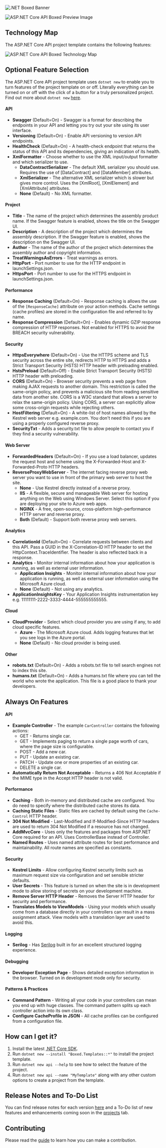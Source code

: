 ![.NET Boxed Banner](https://raw.githubusercontent.com/Dotnet-Boxed/Templates/master/Images/Banner.png)

![ASP.NET Core API Boxed Preview Image](https://raw.githubusercontent.com/Dotnet-Boxed/Templates/master/Images/API-Preview.png)

## Technology Map

The ASP.NET Core API project template contains the following features:

![ASP.NET Core API Boxed Technology Map](https://raw.githubusercontent.com/Dotnet-Boxed/Templates/master/Images/API-Technology-Map.png)

## Optional Feature Selection

The ASP.NET Core API project template uses `dotnet new` to enable you to turn features of the project template on or off. Literally everything can be turned on or off with the click of a button for a truly personalized project. Find out more about `dotnet new` [here](http://rehansaeed.com/custom-project-templates-using-dotnet-new/).

#### API

- **Swagger** (Default=On) - Swagger is a format for describing the endpoints in your API and letting you try out your site using its user interface.
- **Versioning** (Default=On) - Enable API versioning to version API endpoints.
- **HealthCheck** (Default=On) - A health-check endpoint that returns the status of this API and its dependencies, giving an indication of its health.
- **XmlFormatter** - Choose whether to use the XML input/output formatter and which serializer to use.
  - **DataContractSerializer** - The default XML serializer you should use. Requires the use of [DataContract] and [DataMember] attributes.
  - **XmlSerializer** - The alternative XML serializer which is slower but gives more control. Uses the [XmlRoot], [XmlElement] and [XmlAttribute] attributes.
  - **None** (Default) - No XML formatter.

#### Project

- **Title** - The name of the project which determines the assembly product name. If the Swagger feature is enabled, shows the title on the Swagger UI.
- **Description** - A description of the project which determines the assembly description. If the Swagger feature is enabled, shows the description on the Swagger UI.
- **Author** - The name of the author of the project which determines the assembly author and copyright information.
- **TreatWarningsAsErrors** - Treat warnings as errors.
- **HttpPort** - Port number to use for the HTTP endpoint in launchSettings.json.
- **HttpsPort** - Port number to use for the HTTPS endpoint in launchSettings.json.

#### Performance

- **Response Caching** (Default=On) - Response caching is allows the use of the `[ResponseCache]` attribute on your action methods. Cache settings (cache profiles) are stored in the configuration file and referred to by name.
- **Response Compression** (Default=On) - Enables dynamic GZIP response compression of HTTP responses. Not enabled for HTTPS to avoid the BREACH security vulnerability.

#### Security

- **HttpsEverywhere** (Default=On) - Use the HTTPS scheme and TLS security across the entire site, redirects HTTP to HTTPS and adds a Strict Transport Security (HSTS) HTTP header with preloading enabled.
- **HstsPreload** (Default=Off) - Enable Strict Transport Security (HSTS) HTTP header with preloading.
- **CORS** (Default=On) - Browser security prevents a web page from making AJAX requests to another domain. This restriction is called the same-origin policy, and prevents a malicious site from reading sensitive data from another site. CORS is a W3C standard that allows a server to relax the same-origin policy. Using CORS, a server can explicitly allow some cross-origin requests while rejecting others.
- **HostFiltering** (Default=On) - A white-list of host names allowed by the Kestrel web server e.g. example.com. You don't need this if you are using a properly configured reverse proxy.
- **SecurityTxt** - Adds a security.txt file to allow people to contact you if they find a security vulnerability.

#### Web Server

- **ForwardedHeaders** (Default=On) - If you use a load balancer, updates the request host and scheme using the X-Forwarded-Host and X-Forwarded-Proto HTTP headers.
- **ReverseProxyWebServer** - The internet facing reverse proxy web server you want to use in front of the primary web server to host the site.
  - **None** - Use Kestrel directly instead of a reverse proxy.
  - **IIS** - A flexible, secure and manageable Web server for hosting anything on the Web using Windows Server. Select this option if you are deploying your site to Azure web apps.
  - **NGINX** - A free, open-source, cross-platform high-performance HTTP server and reverse proxy.
  - **Both** (Default) - Support both reverse proxy web servers.

#### Analytics

- **CorrelationId** (Default=On) - Correlate requests between clients and this API. Pass a GUID in the X-Correlation-ID HTTP header to set the HttpContext.TraceIdentifier. The header is also reflected back in a response.
- **Analytics** - Monitor internal information about how your application is running, as well as external user information.
  - **Application Insights** - Monitor internal information about how your application is running, as well as external user information using the Microsoft Azure cloud.
  - **None** (Default) - Not using any analytics.
- **ApplicationInsightsKey** - Your Application Insights instrumentation key e.g. 11111111-2222-3333-4444-555555555555.

#### Cloud

- **CloudProvider** - Select which cloud provider you are using if any, to add cloud specific features.
  - **Azure** - The Microsoft Azure cloud. Adds logging features that let you see logs in the Azure portal.
  - **None** (Default) - No cloud provider is being used.

#### Other

- **robots.txt** (Default=On) - Adds a robots.txt file to tell search engines not to index this site.
- **humans.txt** (Default=On) - Adds a humans.txt file where you can tell the world who wrote the application. This file is a good place to thank your developers.

## Always On Features

#### API

- **Example Controller** - The example `CarController` contains the following actions:
  - GET - Returns single car.
  - GET - Implements paging to return a single page worth of cars, where the page size is configurable.
  - POST - Add a new car.
  - PUT - Update an existing car.
  - PATCH - Update one or more properties of an existing car.
  - DELETE a single car.
- **Automatically Return Not Acceptable** - Returns a 406 Not Acceptable if the MIME type in the Accept HTTP header is not valid.

#### Performance

- **Caching** - Both in-memory and distributed cache are configured. You do need to specify where the distributed cache stores its data.
- **Caching Static Files** - Static files are cached by default using the `Cache-Control` HTTP header.
- **304 Not Modified** - Last-Modified and If-Modified-Since HTTP headers are used to return 304 Not Modified if a resource has not changed.
- **AddMvcCore** - Uses only the features and packages from ASP.NET Core required for an API. Uses ControllerBase instead of Controller.
- **Named Routes** - Uses named attribute routes for best performance and maintainability. All route names are specified as constants.

#### Security

- **Kestrel Limits** - Allow configuring Kestrel security limits such as maximum request size via configuration and set sensible stricter defaults.
- **User Secrets** - This feature is turned on when the site is in development mode to allow storing of secrets on your development machine.
- **Remove Server HTTP Header** - Removes the Server HTTP header for security and performance.
- **Translates Models to ViewModels** - Using your models which usually come from a database directly in your controllers can result in a mass assignment attack. View models with a translation layer are used to avoid this.

#### Logging

- **Serilog** - Has [Serilog](https://serilog.net/) built in for an excellent structured logging experience.

#### Debugging

- **Developer Exception Page** - Shows detailed exception information in the browser. Turned on in development mode only for security.

#### Patterns & Practices

- **Command Pattern** - Writing all your code in your controllers can mean you end up with huge classes. The command pattern splits up each controller action into its own class.
- **Configure CacheProfile in JSON** - All cache profiles can be configured from a configuration file.

## How can I get it?

1. Install the latest [.NET Core SDK](https://dot.net).
2. Run `dotnet new --install "Boxed.Templates::*"` to install the project template.
3. Run `dotnet new api --help` to see how to select the feature of the project.
5. Run `dotnet new api --name "MyTemplate"` along with any other custom options to create a project from the template.

## Release Notes and To-Do List
You can find release notes for each version [here](https://github.com/Dotnet-Boxed/Templates/releases) and a To-Do list of new features and enhancements coming soon in the [projects](https://github.com/Dotnet-Boxed/Templates/projects) tab.

## Contributing

Please read the [guide](https://github.com/Dotnet-Boxed/Templates/blob/master/CONTRIBUTING.md) to learn how you can make a contribution.
